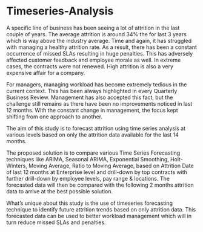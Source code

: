 # Timeseries-Analysis
A specific line of business has been seeing a lot of attrition in the last couple of years. The average attrition is around 34% the for last 3 years which is way above the industry average. Time and again, it has struggled with managing a healthy attrition rate. As a result, there has been a constant occurrence of missed SLAs resulting in huge penalties. This has adversely affected customer feedback and employee morale as well. In extreme cases, the contracts were not renewed. High attrition is also a very expensive affair for a company. 

For managers, managing workload has become extremely tedious in the current context. This has been always highlighted in every Quarterly Business Review. Management has also accepted this fact, but the challenge still remains as there have been no improvements noticed in last 12 months. With the constant change in management, the focus kept shifting from one approach to another. 

The aim of this study is to forecast attrition using time series analysis at various levels based on only the attrition data available for the last 14 months. 

The proposed solution is to compare various Time Series Forecasting techniques like ARIMA, Seasonal ARIMA, Exponential Smoothing, Holt-Winters, Moving Average, Ratio to Moving Average, based on Attrition Date of last 12 months at Enterprise level and drill-down by top contracts with further drill-down by employee levels, pay range & locations. The forecasted data will then be compared with the following 2 months attrition data to arrive at the best possible solution.

What’s unique about this study is the use of timeseries forecasting technique to identify future attrition trends based on only attrition data. This forecasted data can be used to better workload management which will in turn reduce missed SLAs and penalties.
